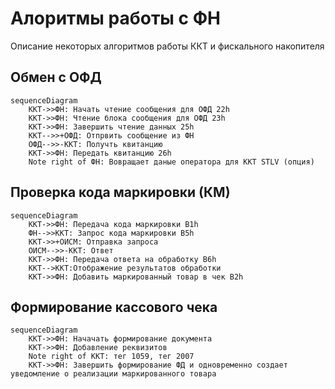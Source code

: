# Алоритмы работы с ФН

Описание некоторых алгоритмов работы ККТ и фискального накопителя

## Обмен с ОФД

```mermaid
sequenceDiagram
    ККТ->>ФН: Начать чтение сообщения для ОФД 22h
    ККТ->>ФН: Чтение блока сообщения для ОФД 23h
    ККТ->>ФН: Завершить чтение данных 25h
    ККТ-->>+ОФД: Отпрвить сообщение из ФН
    ОФД-->>-ККТ: Получть квитанцию
    ККТ->>ФН: Передать квитанцию 26h
    Note right of ФН: Вовращает даные оператора для ККТ STLV (опция)
```

## Проверка кода маркировки (КМ)

```mermaid
sequenceDiagram
    ККТ->>ФН: Передача кода маркировки B1h
    ФН-->>ККТ: Запрос кода маркировки B5h
    ККТ->>+ОИСМ: Отправка запроса
    ОИСМ-->>-ККТ: Ответ
    ККТ->>ФН: Передача ответа на обработку B6h
    ККТ-->ККТ:Отображение результатов обработки
    ККТ->>ФН: Добавить маркированный товар в чек B2h
```

## Формирование кассового чека

```mermaid
sequenceDiagram
    ККТ->>ФН: Начачать формирование документа
    ККТ->>ФН: Добавление реквизитов
    Note right of ККТ: тег 1059, тег 2007
    ККТ->>ФН: Завершить формирование ФД и одновременно создает уведомление о реализации маркированного товара
```
